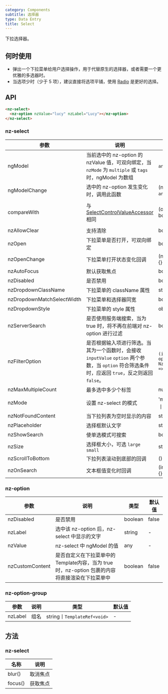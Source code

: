 ```yaml
---
category: Components
subtitle: 选择器
type: Data Entry
title: Select
---
```


下拉选择器。

## 何时使用

- 弹出一个下拉菜单给用户选择操作，用于代替原生的选择器，或者需要一个更优雅的多选器时。
- 当选项少时（少于 5 项），建议直接将选项平铺，使用 [Radio](/components/radio/zh) 是更好的选择。

## API

```html
<nz-select>
  <nz-option nzValue="lucy" nzLabel="Lucy"></nz-option>
</nz-select>
```

### nz-select

| 参数 | 说明 | 类型 | 默认值 |
| --- | --- | --- | --- |
| ngModel | 当前选中的 nz-option 的 nzValue 值，可双向绑定，当 `nzMode` 为 `multiple` 或 `tags` 时，ngModel 为数组 | `any 丨 any[]` | - |
| ngModelChange | 选中的 nz-option 发生变化时，调用此函数 | (ngModel:`any 丨 any[]`)=>{} | - |
| compareWith | 与 [SelectControlValueAccessor](https://angular.io/api/forms/SelectControlValueAccessor#caveat-option-selection) 相同 | (o1: any, o2: any) => boolean | (o1: any, o2: any) => o1===o2 |
| nzAllowClear | 支持清除 | boolean | false |
| nzOpen | 下拉菜单是否打开，可双向绑定 | boolean | false |
| nzOpenChange | 下拉菜单打开状态变化回调 | (nzOpen:boolean)=>{} | false |
| nzAutoFocus | 默认获取焦点 | boolean | false |
| nzDisabled | 是否禁用 | boolean | false |
| nzDropdownClassName | 下拉菜单的 className 属性 | string | - |
| nzDropdownMatchSelectWidth | 下拉菜单和选择器同宽 | boolean | true |
| nzDropdownStyle | 下拉菜单的 style 属性 | object | - |
| nzServerSearch | 是否使用服务端搜索，当为 true 时，将不再在前端对 nz-option 进行过滤 | boolean | false |
| nzFilterOption | 是否根据输入项进行筛选。当其为一个函数时，会接收 `inputValue` `option` 两个参数，当 `option` 符合筛选条件时，应返回 `true`，反之则返回 `false`。 | `(input?: string, option?: NzOptionComponent) => boolean;` | - |
| nzMaxMultipleCount | 最多选中多少个标签| number | Infinity |
| nzMode | 设置 nz-select 的模式 | 'multiple' 丨 'tags' 丨 'default' | 'default' |
| nzNotFoundContent | 当下拉列表为空时显示的内容 | string | - |
| nzPlaceholder | 选择框默认文字 | string | - |
| nzShowSearch | 使单选模式可搜索 | boolean | false |
| nzSize | 选择框大小，可选 `large` `small` | string | default |
| nzScrollToBottom | 下拉列表滚动到底部的回调 | ()=>{} | - |
| nzOnSearch | 文本框值变化时回调 | (inputValue:string)=>{} |  |


### nz-option

| 参数 | 说明 | 类型 | 默认值 |
| --- | --- | --- | --- |
| nzDisabled | 是否禁用 | boolean | false |
| nzLabel | 选中该 nz-option 后，nz-select 中显示的文字 | string | - |
| nzValue | nz-select 中 ngModel 的值 | any | - |
| nzCustomContent | 是否自定义在下拉菜单中的Template内容，当为 true 时，nz-option 包裹的内容将直接渲染在下拉菜单中 | boolean | false |

### nz-option-group

| 参数 | 说明 | 类型 | 默认值 |
| --- | --- | --- | --- |
| nzLabel | 组名 | string丨`TemplateRef<void>` | - |


## 方法

### nz-select

| 名称 | 说明 |
| --- | --- |
| blur() | 取消焦点 |
| focus() | 获取焦点 |

